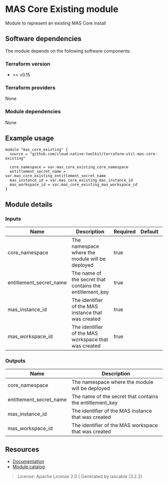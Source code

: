# MAS Core Existing module

Module to represent an existing MAS Core install


## Software dependencies

The module depends on the following software components:

### Terraform version

- \>= v0.15

### Terraform providers


None

### Module dependencies


None

## Example usage

```hcl
module "mas_core_existing" {
  source = "github.com/cloud-native-toolkit/terraform-util-mas-core-existing"

  core_namespace = var.mas_core_existing_core_namespace
  entitlement_secret_name = var.mas_core_existing_entitlement_secret_name
  mas_instance_id = var.mas_core_existing_mas_instance_id
  mas_workspace_id = var.mas_core_existing_mas_workspace_id
}

```

## Module details

### Inputs

| Name | Description | Required | Default | Source |
|------|-------------|---------|----------|--------|
| core_namespace | The namespace where the module will be deployed | true |  |  |
| entitlement_secret_name | The name of the secret that contains the entitlement_key | true |  |  |
| mas_instance_id | The identifier of the MAS instance that was created | true |  |  |
| mas_workspace_id | The identifier of the MAS workspace that was created | true |  |  |

### Outputs

| Name | Description |
|------|-------------|
| core_namespace | The namespace where the module will be deployed |
| entitlement_secret_name | The name of the secret that contains the entitlement_key |
| mas_instance_id | The identifier of the MAS instance that was created |
| mas_workspace_id | The identifier of the MAS workspace that was created |

## Resources

- [Documentation](https://operate.cloudnativetoolkit.dev)
- [Module catalog](https://modules.cloudnativetoolkit.dev)

> License: Apache License 2.0 | Generated by iascable (3.2.2)
